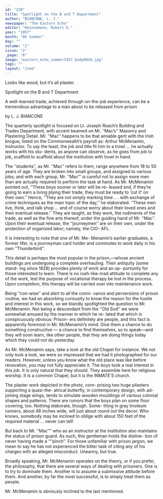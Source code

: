 ```yaml
---
id: "230"
title: "Spotlight on the B and T Department"
author: "BIANCONE, L. J."
newspaper: "The Eastern Echo"
editor: "Heinnemann, Robert D."
year: "1957"
month: "06 Summer"
day: ""
volume: "2"
issue: "2"
_page: "8"
image: "eastern_echo_summer1957_body0010.jpg"
tags: ""
layout: "item"
---
```

Looks like wood, but it’s all plaster.

Spotlight on the B and T Department

A well-learned trade, achieved through
on-the-job experience, can be a tremendous
advantage to a man about to be released from prison

by L. J. BIANCONE

The quarterly spotlight is focused on Lt.
Joseph Roach’s Building and Trades Department,
with accent beamed on Mr. ‘‘Mac’s’’ Masonry and
Plastering Detail. Mr. ‘‘Mac’’ happens to be that
amiable gent with the Irish brogue, listed on the
Commonwealth’s payroll as: Arthur McMenamin,
Instructor. To say the least, the job and title fit
him to a trowl ... he actually works with his stu-
dents, as anyone can observe, as he goes from job
to job, scaffold to scaffold about the institution with
trowl in hand.

The ‘‘students’’, as Mr. ‘‘Mac’’ refers to them,
range anywhere from 18 to 50 years of age. They
are broken into small groups, and assigned to various
jobs; and with each group, Mr. ‘‘Mac”’ is careful
not to assign more men than are actually required
to perform the task at hand. As Mr. McMenamin
pointed out, ‘‘These boys sooner or later will be re-
leased and, if they’re going to earn a living plying
their trade, they must be ready to ‘cut it’ on their
own.’’ Hence, ‘‘They are not simply marking
time .. . with exchange of crime techniques as the
main topic of the day,’’ he elaborated. ‘‘These men
live, think, and talk shop ... and of course worry
about their loved ones and their eventual release.’’
They are taught, as they work, the rudiments of the
trade, as well as the fine arts thereof, under the
guiding hand of Mr. ‘‘Mac’’. Upon their eventual
release, the ‘‘journeymen’’ are on their own, under
the protection of organized labor; namely, the CIO-
AFL.

It is interesting to note that one of Mr. Me-
Menamin’s earlier graduates, a former lifer, is a
journeyman card holder and commutes to work daily
in his own ‘‘Thunderbird’’.

This detail is perhaps the most popular in the
prison,—whose ancient buildings are undergoing a
complete overhauling. Their antiquity (some stand-
ing since 1828) provides plenty of work and an op-
portunity for those interested to learn. There is no
rush-like-mad attitude to complete any of the work,
lest the purpose of vocational therapy be lost in the
process. Upon completion, this therapy will be
carried over into maintenance work.

Being ‘‘con-wise’’ and alert to all the conni-
vance and perversions of prison routine, we had an
absorbing curiousity to know the reason for the
hustle and interest in this work, so we blandly
spotlighted the question to Mr. McMenamin. Not
being a descendant from the ‘‘Old Sod’’ we were
somewhat amused by the manner in which he re-
lated that which is conspicuously obvious: Prison-
ers definitely are people, and this fact is apparently
foremost in Mr. McMenamin’s mind. Give them a
chance to do something constructive — a chance to
find themselves, so to speak—and they will soon
learn, like other people, that they are doing things
today which they could not do yesterday.

As Mr. McMenamin says, take a look at the old
Chapel for instance. We not only took a look, we
were so impressed that we had it photographed for
our readers. However, unless you know what the
old place was like before renovation, you may not
fully appreciate it. The boys took a real interest
in this job. It is only natural that they should.
They assemble here for religious worship. It is a
common Chapel, but it is the INMATE’S church.

The plaster work depicted in the photo, com-
prising two huge pilasters supporting a quasi-the-
atrical butterfly, in contemporary design, with ad-
joining stage wings, tends to simulate wooden
mouldings of various colonial shapes and patterns.
There are rumors that the boys plan on some floor
covering, too. Nothing elaborate, though. Some-
thing in gray linoleum runners, about 48 inches
wide, will just about round out the decor. Who
knows, somebody may be inclined to oblige with
about 150 feet of the required material ... never
can tell!

But back to Mr. ‘‘Mac’”’ who as an instructor
at the institution also maintains the status of prison
guard. As such, this gentleman holds the distine-
tion of never having made a ‘“‘pinch’’. For those
unfamiliar with prison jargon, we mean to say he
has not experienced the bitter task of citing any of
his charges with an alleged misconduct. Uneanny,
but true.

Broadly speaking, Mr. McMenamin operates on
the theory, or if you prefer, the philosophy, that
there are several ways of dealing with prisoners.
One is to try to dominate them. Another is to
assume a submissive attitude before them. And
another, by far the most successful, is to simply treat
them as people.

Mr. McMenamin is obviously inclined to the last
mentioned.
